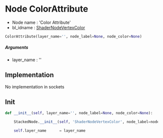 # Node ColorAttribute

- Node name : 'Color Attribute'
- bl_idname : [ShaderNodeVertexColor](https://docs.blender.org/api/current/bpy.types.{bl_idname}.html)


``` python
ColorAttribute(layer_name='', node_label=None, node_color=None)
```
##### Arguments

- layer_name : ''

## Implementation

No implementation in sockets

## Init

``` python
def __init__(self, layer_name='', node_label=None, node_color=None):

    StackedNode.__init__(self, 'ShaderNodeVertexColor', node_label=node_label, node_color=node_color)

    self.layer_name      = layer_name
```
